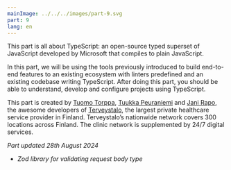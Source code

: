 ```yaml
---
mainImage: ../../../images/part-9.svg
part: 9
lang: en
---
```


<div class="intro">

This part is all about TypeScript: an open-source typed superset of JavaScript developed by Microsoft that compiles to plain JavaScript.

In this part, we will be using the tools previously introduced to build end-to-end features to an existing ecosystem with linters predefined and an existing codebase writing TypeScript. After doing this part, you should be able to understand, develop and configure projects using TypeScript.

This part is created by [Tuomo Torppa](https://www.linkedin.com/in/tuomotorppa), [Tuukka Peuraniemi](https://www.linkedin.com/in/tuukkapeuraniemi/) and [Jani Rapo](https://www.linkedin.com/in/jani-rapo-5520817b/), the awesome developers of [Terveystalo](https://www.terveystalo.com/fi/Yritystietoa/Terveystalo-tyontantajana/Digital-Health/), the largest private healthcare service provider in Finland. Terveystalo’s nationwide network covers 300 locations across Finland. The clinic network is supplemented by 24/7 digital services.

<i>Part updated 28th August 2024</i>
- <i>Zod library for validating request body type</i>

</div>
